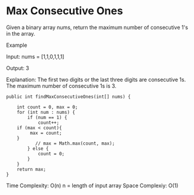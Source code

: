 # Max Consecutive Ones

Given a binary array nums, return the maximum number of consecutive 1's in the array.

Example

Input: nums = [1,1,0,1,1,1]

Output: 3

Explanation: The first two digits or the last three digits are consecutive 1s. The maximum number of consecutive 1s is 3.


    public int findMaxConsecutiveOnes(int[] nums) {
        
        int count = 0, max = 0;
        for (int num : nums) {
            if (num == 1) {
                count++;
		if (max < count){
		     max = count;
		}
               // max = Math.max(count, max);
            } else {
                count = 0;
            }
        }
        return max;
    }


Time Complexity: O(n) n = length of input array
Space Complexiy: O(1)


